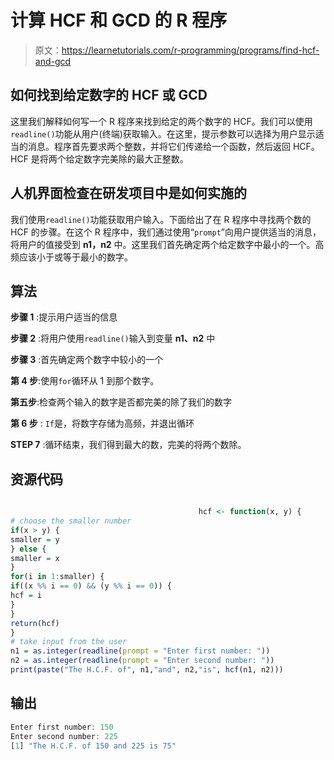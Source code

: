 # 计算 HCF 和 GCD 的 R 程序

> 原文：<https://learnetutorials.com/r-programming/programs/find-hcf-and-gcd>

## 如何找到给定数字的 HCF 或 GCD

这里我们解释如何写一个 R 程序来找到给定的两个数字的 HCF。我们可以使用`readline()`功能从用户(终端)获取输入。在这里，提示参数可以选择为用户显示适当的消息。程序首先要求两个整数，并将它们传递给一个函数，然后返回 HCF。HCF 是将两个给定数字完美除的最大正整数。

## 人机界面检查在研发项目中是如何实施的

我们使用`readline()`功能获取用户输入。下面给出了在 R 程序中寻找两个数的 HCF 的步骤。在这个 R 程序中，我们通过使用“`prompt`”向用户提供适当的消息，将用户的值接受到 **n1，n2** 中。这里我们首先确定两个给定数字中最小的一个。高频应该小于或等于最小的数字。

## 算法

**步骤 1** :提示用户适当的信息

**步骤 2** :将用户使用`readline()`输入到变量 **n1、n2** 中

**步骤 3** :首先确定两个数字中较小的一个

**第 4 步**:使用`for`循环从 1 到那个数字。

**第五步**:检查两个输入的数字是否都完美的除了我们的数字

**第 6 步** : `If`是，将数字存储为高频，并退出循环

**STEP 7** :循环结束，我们得到最大的数，完美的将两个数除。

## 资源代码

```r

                                          hcf <- function(x, y) {
# choose the smaller number
if(x > y) {
smaller = y
} else {
smaller = x
}
for(i in 1:smaller) {
if((x %% i == 0) && (y %% i == 0)) {
hcf = i
}
}
return(hcf)
}
# take input from the user
n1 = as.integer(readline(prompt = "Enter first number: "))
n2 = as.integer(readline(prompt = "Enter second number: "))
print(paste("The H.C.F. of", n1,"and", n2,"is", hcf(n1, n2)))

```

## 输出

```r
Enter first number: 150
Enter second number: 225
[1] "The H.C.F. of 150 and 225 is 75"
```